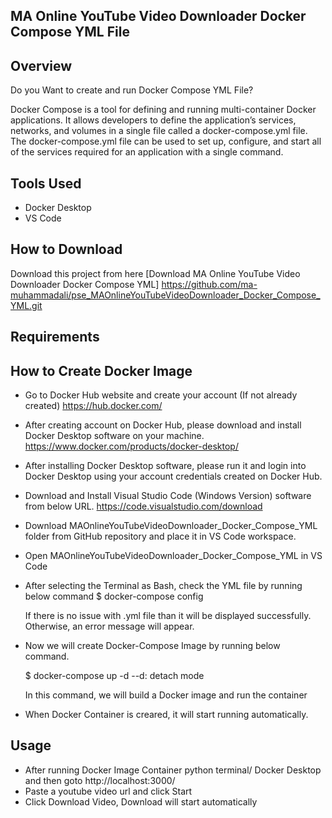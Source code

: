 ## MA Online YouTube Video Downloader Docker Compose YML File

## Overview
Do you Want to create and run Docker Compose YML File?

Docker Compose is a tool for defining and running multi-container Docker applications. 
It allows developers to define the application’s services, networks, and volumes in a single file called a docker-compose.yml file. 
The docker-compose.yml file can be used to set up, configure, and start all of the services required for an application with a single command.

## Tools Used

- Docker Desktop
- VS Code


## How to Download

Download this project from here [Download MA Online YouTube Video Downloader Docker Compose YML]
https://github.com/ma-muhammadali/pse_MAOnlineYouTubeVideoDownloader_Docker_Compose_YML.git

## Requirements

## How to Create Docker Image

- Go to Docker Hub website and create your account (If not already created) https://hub.docker.com/

- After creating account on Docker Hub, please download and install Docker Desktop software on your machine. https://www.docker.com/products/docker-desktop/

- After installing Docker Desktop software, please run it and login into Docker Desktop using your account credentials created on Docker Hub.

- Download and Install Visual Studio Code (Windows Version) software from below URL. https://code.visualstudio.com/download

- Download MAOnlineYouTubeVideoDownloader_Docker_Compose_YML folder from GitHub repository and place it in VS Code workspace.

- Open MAOnlineYouTubeVideoDownloader_Docker_Compose_YML in VS Code

- After selecting the Terminal as Bash, check the YML file by running below command
	$ docker-compose config
	
	If there is no issue with .yml file than it will be displayed successfully. Otherwise, an error message will appear.

- Now we will create Docker-Compose Image by running below command.
	
	$ docker-compose up -d --d: detach mode
	
	In this command, we will build a Docker image and run the container

- When Docker Container is creared, it will start running automatically.

## Usage

* After running Docker Image Container python terminal/ Docker Desktop and then goto http://localhost:3000/
* Paste a youtube video url and click Start
* Click Download Video, Download will start automatically
